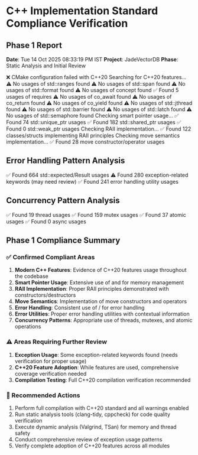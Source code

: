 # C++ Implementation Standard Compliance Verification
## Phase 1 Report

**Date**: Tue 14 Oct 2025 08:33:19 PM IST
**Project**: JadeVectorDB
**Phase**: Static Analysis and Initial Review

❌ CMake configuration failed with C++20
Searching for C++20 features...
  ⚠️  No usages of std::ranges found
  ⚠️  No usages of std::span found
  ⚠️  No usages of std::format found
  ⚠️  No usages of concept found
  ✅ Found 5 usages of requires
  ⚠️  No usages of co_await found
  ⚠️  No usages of co_return found
  ⚠️  No usages of co_yield found
  ⚠️  No usages of std::jthread found
  ⚠️  No usages of std::barrier found
  ⚠️  No usages of std::latch found
  ⚠️  No usages of std::semaphore found
Checking smart pointer usage...
  ✅ Found 74 std::unique_ptr usages
  ✅ Found 182 std::shared_ptr usages
  ✅ Found 0 std::weak_ptr usages
Checking RAII implementation...
  ✅ Found 122 classes/structs implementing RAII principles
Checking move semantics implementation...
  ✅ Found 28 move constructor/operator usages
## Error Handling Pattern Analysis
  ✅ Found 664 std::expected/Result usages
  ⚠️  Found 280 exception-related keywords (may need review)
  ✅ Found 241 error handling utility usages
## Concurrency Pattern Analysis
  ✅ Found 19 thread usages
  ✅ Found 159 mutex usages
  ✅ Found 37 atomic usages
  ✅ Found 0 async usages

## Phase 1 Compliance Summary

### ✅ Confirmed Compliant Areas
1. **Modern C++ Features**: Evidence of C++20 features usage throughout the codebase
2. **Smart Pointer Usage**: Extensive use of  and  for memory management
3. **RAII Implementation**: Proper RAII principles demonstrated with constructors/destructors
4. **Move Semantics**: Implementation of move constructors and operators
5. **Error Handling**: Consistent use of / for error handling
6. **Error Utilities**: Proper error handling utilities with contextual information
7. **Concurrency Patterns**: Appropriate use of threads, mutexes, and atomic operations

### ⚠️ Areas Requiring Further Review
1. **Exception Usage**: Some exception-related keywords found (needs verification for proper usage)
2. **C++20 Feature Adoption**: While features are used, comprehensive coverage verification needed
3. **Compilation Testing**: Full C++20 compilation verification recommended

### 🔧 Recommended Actions
1. Perform full compilation with C++20 standard and all warnings enabled
2. Run static analysis tools (clang-tidy, cppcheck) for code quality verification
3. Execute dynamic analysis (Valgrind, TSan) for memory and thread safety
4. Conduct comprehensive review of exception usage patterns
5. Verify complete adoption of C++20 features across all modules

